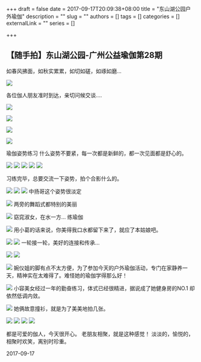 +++
draft = false
date = 2017-09-17T20:09:38+08:00
title = "东山湖公园户外瑜伽"
description = ""
slug = ""
authors = []
tags = []
categories = []
externalLink = ""
series = []

+++


## **【随手拍】东山湖公园-广州公益瑜伽第28期**

如春风拂面，如秋实累累，如切如磋，如琢如磨...

![](https://oss.coolmoe.com/wp-content/uploads202406062119924.jpg)

各位伽人朋友准时到达，亲切问候交谈....

![](https://oss.coolmoe.com/wp-content/uploads202406062119925.jpg)

![](https://oss.coolmoe.com/wp-content/uploads202406062119926.jpg)

![](https://oss.coolmoe.com/wp-content/uploads202406062119928.jpg)

![](https://oss.coolmoe.com/wp-content/uploads202406062119929.jpg)

瑜伽姿势练习
什么姿势不要紧，每一次都是新鲜的，都一次见面都是舒心的。

![](https://oss.coolmoe.com/wp-content/uploads202406062119930.jpg)
![](https://oss.coolmoe.com/wp-content/uploads202406062119931.jpg)
![](https://oss.coolmoe.com/wp-content/uploads202406062119932.jpg)
![](https://oss.coolmoe.com/wp-content/uploads202406062119933.jpg)
![](https://oss.coolmoe.com/wp-content/uploads202406062119934.jpg)

习练完毕，总要交流一下姿势，拍个合影什么的。

![](https://oss.coolmoe.com/wp-content/uploads202406062119935.jpg)
![](https://oss.coolmoe.com/wp-content/uploads202406062119936.jpg)
![](https://oss.coolmoe.com/wp-content/uploads202406062119937.jpg)
中扬哥这个姿势很淡定

![](https://oss.coolmoe.com/wp-content/uploads202406062119938.jpg)
两旁的舞蹈式都特别的美丽

![](https://oss.coolmoe.com/wp-content/uploads202406062119939.jpg)
窈窕淑女，在水一方... 练瑜伽

![](https://raw.githubusercontent.com/lshcool/pic/master/202112150022495.jpg)
用小葛的话来说，你美得我口水都留下来了，就应了本姑娘吧。

![](https://oss.coolmoe.com/wp-content/uploads202406062119940.jpg)
![](https://oss.coolmoe.com/wp-content/uploads202406062119941.jpg)
一轮接一轮，美好的连接和传承...

![](https://oss.coolmoe.com/wp-content/uploads202406062119942.jpg)
![](https://oss.coolmoe.com/wp-content/uploads202406062119943.jpg)

![](https://oss.coolmoe.com/wp-content/uploads202406062119944.jpg)
婉仪姐的脚有点不太方便，为了参加今天的户外瑜伽活动，专门在家静养一天，精神实在太难得了。难怪她的瑜伽学得那么好！

![](https://oss.coolmoe.com/wp-content/uploads202406062119945.jpg)
小容美女经过一年的勤奋练习，体式已经很精进，据说成了她健身房的NO.1 却依然低调内敛。

![](https://oss.coolmoe.com/wp-content/uploads202406062119946.jpg)
她俩故意撞衫，就是为了美美地拍几张。

![](https://oss.coolmoe.com/wp-content/uploads202406062119947.jpg)
![](https://oss.coolmoe.com/wp-content/uploads202406062119948.jpg)
![](https://oss.coolmoe.com/wp-content/uploads202406062119949.jpg)
![](https://oss.coolmoe.com/wp-content/uploads202406062119950.jpg)

都是可爱的伽人，今天很开心。
老朋友相聚，就是这种感觉！ 
淡淡的，愉悦的，相聚时欢笑，离别时珍重。

2017-09-17

